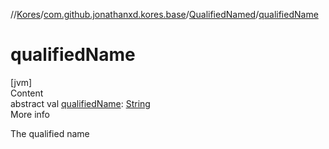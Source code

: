 //[Kores](../../index.md)/[com.github.jonathanxd.kores.base](../index.md)/[QualifiedNamed](index.md)/[qualifiedName](qualified-name.md)



# qualifiedName  
[jvm]  
Content  
abstract val [qualifiedName](qualified-name.md): [String](https://kotlinlang.org/api/latest/jvm/stdlib/kotlin/-string/index.html)  
More info  


The qualified name

  



